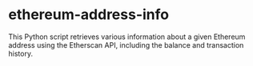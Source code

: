 # ethereum-address-info
This Python script retrieves various information about a given Ethereum address using the Etherscan API, including the balance and transaction history.

